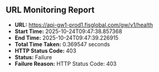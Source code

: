 ## URL Monitoring Report

- **URL:** https://api-gw1-prod1.fisglobal.com/gw/v1/health
- **Start Time:** 2025-10-24T09:47:38.857368
- **End Time:** 2025-10-24T09:47:39.226915
- **Total Time Taken:** 0.369547 seconds
- **HTTP Status Code:** 403
- **Status:** Failure
- **Failure Reason:** HTTP Status Code: 403
